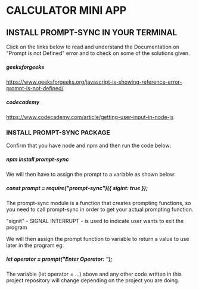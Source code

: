 # CALCULATOR MINI APP

## INSTALL PROMPT-SYNC IN YOUR TERMINAL 

Click on the links below to read and understand the Documentation on "Prompt is not Defined" error and to check on some of the solutions given.

##### geeksforgeeks
https://www.geeksforgeeks.org/javascript-is-showing-reference-error-prompt-is-not-defined/

##### codecademy
https://www.codecademy.com/article/getting-user-input-in-node-js

### INSTALL PROMPT-SYNC PACKAGE 

Confirm that you have node and npm and then run the code below:

##### npm install prompt-sync

We will then have to assign the prompt to a variable as shown below:

##### const prompt = require("prompt-sync")({ sigint: true });

The prompt-sync module is a function that creates prompting functions, so you need to call prompt-sync in order to get your actual prompting function.

"signit" - SIGNAL INTERRUPT - is used to indicate user wants to exit the program

We will then assign the prompt function to variable to return a value to use later in the program  eg:

##### let operator = prompt("Enter Operator: ");

The variable (let operator = ...) above and any other code written in this project repository will change depending on the project you are doing.

